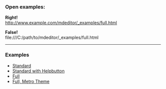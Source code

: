 ### Open examples:

__Right!__  
http://www.example.com/mdeditor/_examples/full.html

__False!__  
file:///C:/path/to/mdeditor/_examples/full.html

-------------

### Examples

- [Standard](http://root.andre-sieverding.de/briefkasten/markdown/examples/index.html)
- [Standard with Helpbutton](http://root.andre-sieverding.de/briefkasten/markdown/examples/standard_helpbutton.html)
- [Full](http://root.andre-sieverding.de/briefkasten/markdown/examples/full.html)
- [Full, Metro Theme](http://root.andre-sieverding.de/briefkasten/markdown/examples/full_metro.html)
